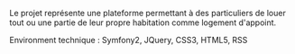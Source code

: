 
Le projet représente une plateforme permettant à des particuliers de louer tout ou une partie de leur propre habitation comme logement d'appoint.

Environment technique : Symfony2, JQuery, CSS3, HTML5, RSS